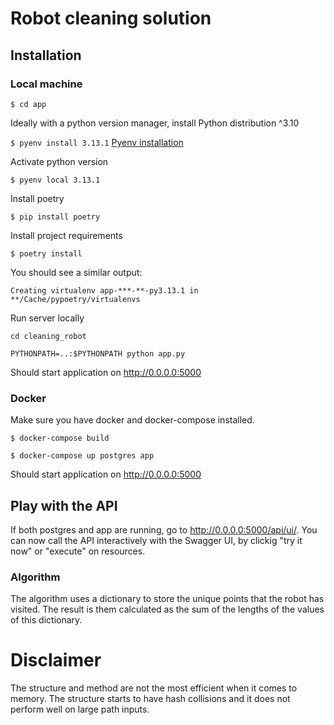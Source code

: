 # Robot cleaning solution

## Installation

### Local machine

`$ cd app`

Ideally with a python version manager, install Python distribution ^3.10

`$ pyenv install 3.13.1` [Pyenv installation](https://github.com/pyenv/pyenv#installation)

Activate python version

`$ pyenv local 3.13.1`

Install poetry

`$ pip install poetry`

Install project requirements

`$ poetry install`

You should see a similar output:

`Creating virtualenv app-***-**-py3.13.1 in **/Cache/pypoetry/virtualenvs`

Run server locally

`cd cleaning_robot`

`PYTHONPATH=..:$PYTHONPATH python app.py`

Should start application on http://0.0.0.0:5000

### Docker

Make sure you have docker and docker-compose installed.

`$ docker-compose build`

`$ docker-compose up postgres app`

Should start application on http://0.0.0.0:5000

## Play with the API

If both postgres and app are running, go to http://0.0.0.0:5000/api/ui/.
You can now call the API interactively with the Swagger UI, by clickig "try it now" or "execute" on resources.


### Algorithm
The algorithm uses a dictionary to store the unique points that the robot has visited.
The result is them calculated as the sum of the lengths of the values of this dictionary.

# Disclaimer
The structure and method are not the most efficient when it comes to memory. The structure
starts to have hash collisions and it does not perform well on large path
inputs.
